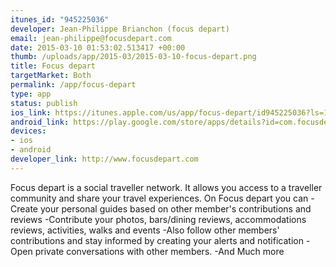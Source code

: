 ```yaml
--- 
itunes_id: "945225036"
developer: Jean-Philippe Brianchon (focus depart)
email: jean-philippe@focusdepart.com
date: 2015-03-10 01:53:02.513417 +00:00
thumb: /uploads/app/2015-03/2015-03-10-focus-depart.png
title: Focus depart
targetMarket: Both
permalink: /app/focus-depart
type: app
status: publish
ios_link: https://itunes.apple.com/us/app/focus-depart/id945225036?ls=1&mt=8
android_link: https://play.google.com/store/apps/details?id=com.focusdepart.app
devices: 
- ios
- android
developer_link: http://www.focusdepart.com
---
```


Focus depart is a social traveller network. It allows you access to a traveller community and share your travel experiences. 
On Focus depart you can 
-Create your personal guides based on other member's contributions and reviews 
-Contribute your photos, bars/dining reviews, accommodations reviews, activities, walks and events 
-Also follow other members' contributions and stay informed by creating your alerts and notification
-Open private conversations with other members.
-And Much more
